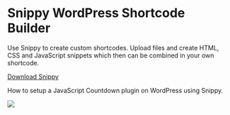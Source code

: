 # Snippy WordPress Shortcode Builder

Use Snippy to create custom shortcodes. Upload files and create HTML, CSS and JavaScript snippets which then can be combined in your own shortcode.

[Download Snippy](https://wordpress.org/plugins/snippy/)

How to setup a JavaScript Countdown plugin on WordPress using Snippy.

[![](https://img.youtube.com/vi/JZYYJY4yoK4/0.jpg)](https://www.youtube.com/watch?v=JZYYJY4yoK4)